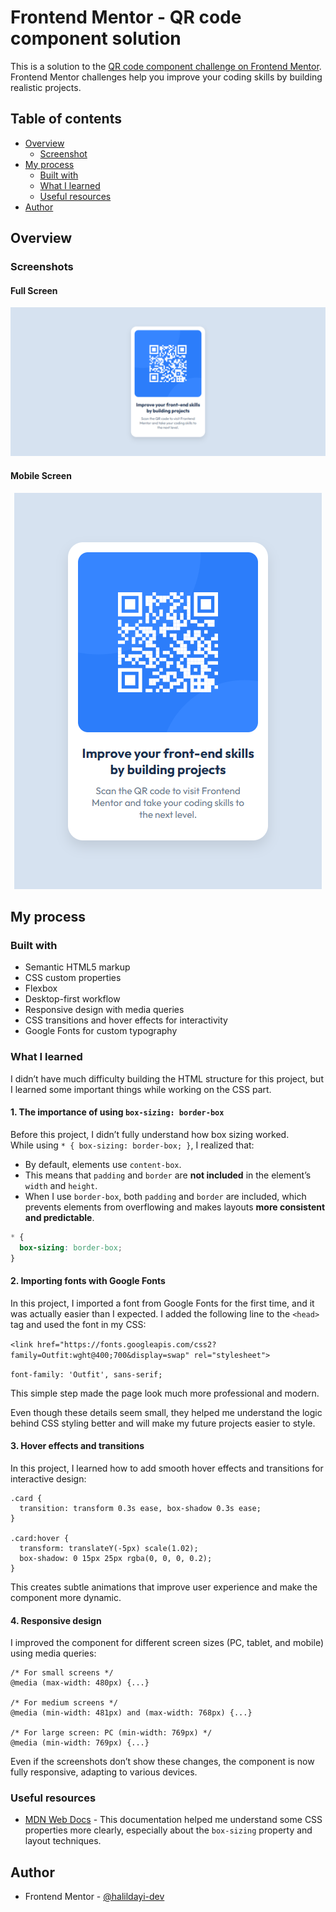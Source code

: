 # Frontend Mentor - QR code component solution

This is a solution to the [QR code component challenge on Frontend Mentor](https://www.frontendmentor.io/challenges/qr-code-component-iux_sIO_H). Frontend Mentor challenges help you improve your coding skills by building realistic projects. 

## Table of contents

- [Overview](#overview)
  - [Screenshot](#screenshot)
- [My process](#my-process)
  - [Built with](#built-with)
  - [What I learned](#what-i-learned)
  - [Useful resources](#useful-resources)
- [Author](#author)


## Overview

### Screenshots
#### Full Screen
![Full Screen](./images/Frontend%20Mentor-QR%20Code%20Component-FullScreen.png)

#### Mobile Screen
<p align="center">
  <img src="./images/Frontend%20Mentor-QR%20Code%20Component-Mobile.png"/>
</p>


## My process

### Built with

- Semantic HTML5 markup  
- CSS custom properties  
- Flexbox  
- Desktop-first workflow  
- Responsive design with media queries  
- CSS transitions and hover effects for interactivity  
- Google Fonts for custom typography


### What I learned

I didn’t have much difficulty building the HTML structure for this project, but I learned some important things while working on the CSS part.

####  1. The importance of using `box-sizing: border-box`

Before this project, I didn’t fully understand how box sizing worked.  
While using `* { box-sizing: border-box; }`, I realized that:
- By default, elements use `content-box`.
- This means that `padding` and `border` are **not included** in the element’s `width` and `height`.
- When I use `border-box`, both `padding` and `border` are included, which prevents elements from overflowing and makes layouts **more consistent and predictable**.

```css
* {
  box-sizing: border-box;
}
```

#### 2. Importing fonts with Google Fonts

In this project, I imported a font from Google Fonts for the first time, and it was actually easier than I expected.
I added the following line to the ```<head>``` tag and used the font in my CSS:

```<link href="https://fonts.googleapis.com/css2?family=Outfit:wght@400;700&display=swap" rel="stylesheet">```

```font-family: 'Outfit', sans-serif;```

This simple step made the page look much more professional and modern.

Even though these details seem small, they helped me understand the logic behind CSS styling better and will make my future projects easier to style.

#### 3. Hover effects and transitions

In this project, I learned how to add smooth hover effects and transitions for interactive design:

```
.card {
  transition: transform 0.3s ease, box-shadow 0.3s ease;
}

.card:hover {
  transform: translateY(-5px) scale(1.02);
  box-shadow: 0 15px 25px rgba(0, 0, 0, 0.2);
}
```

This creates subtle animations that improve user experience and make the component more dynamic.


#### 4. Responsive design

I improved the component for different screen sizes (PC, tablet, and mobile) using media queries:
```
/* For small screens */
@media (max-width: 480px) {...}

/* For medium screens */
@media (min-width: 481px) and (max-width: 768px) {...}

/* For large screen: PC (min-width: 769px) */
@media (min-width: 769px) {...}

```

Even if the screenshots don’t show these changes, the component is now fully responsive, adapting to various devices.

### Useful resources

- [MDN Web Docs](https://developer.mozilla.org/) - This documentation helped me understand some CSS properties more clearly, especially about the `box-sizing` property and layout techniques.


## Author

- Frontend Mentor - [@halildayi-dev](https://www.frontendmentor.io/profile/yourusername)

